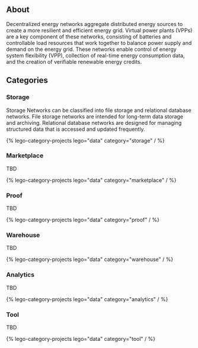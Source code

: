 ## About

Decentralized energy networks aggregate distributed energy sources to create a more resilient and efficient energy grid. Virtual power plants (VPPs) are a key component of these networks, consisting of batteries and controllable load resources that work together to balance power supply and demand on the energy grid. These networks enable control of energy system flexibility (VPP), collection of real-time energy consumption data, and the creation of verifiable renewable energy credits.

## Categories

### Storage

Storage Networks can be classified into file storage and relational database networks. File storage networks are intended for long-term data storage and archiving. Relational database networks are designed for managing structured data that is accessed and updated frequently.

{% lego-category-projects lego="data" category="storage" / %}

### Marketplace

TBD

{% lego-category-projects lego="data" category="marketplace" / %}

### Proof

TBD

{% lego-category-projects lego="data" category="proof" / %}

### Warehouse

TBD

{% lego-category-projects lego="data" category="warehouse" / %}

### Analytics

TBD

{% lego-category-projects lego="data" category="analytics" / %}

### Tool

TBD

{% lego-category-projects lego="data" category="tool" / %}
